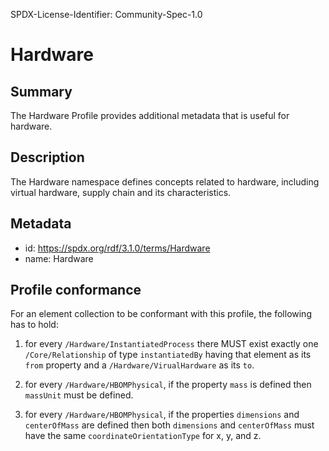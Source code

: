 SPDX-License-Identifier: Community-Spec-1.0

# Hardware

## Summary

The Hardware Profile provides additional metadata that is useful for hardware.

## Description

The Hardware namespace defines concepts related to hardware, including virtual hardware,
supply chain and its characteristics.

## Metadata

- id: https://spdx.org/rdf/3.1.0/terms/Hardware
- name: Hardware

## Profile conformance

For an element collection to be conformant with this profile,
the following has to hold:

1. for every `/Hardware/InstantiatedProcess` there MUST exist exactly one
   `/Core/Relationship` of type `instantiatedBy` having that element as its
   `from` property and a `/Hardware/VirualHardware` as its `to`.
   
2. for every `/Hardware/HBOMPhysical`, if the property `mass` is defined then
   `massUnit` must be defined.

3. for every `/Hardware/HBOMPhysical`, if the properties `dimensions` and
   `centerOfMass` are defined then both `dimensions` and `centerOfMass`
   must have the same `coordinateOrientationType` for x, y, and z.
